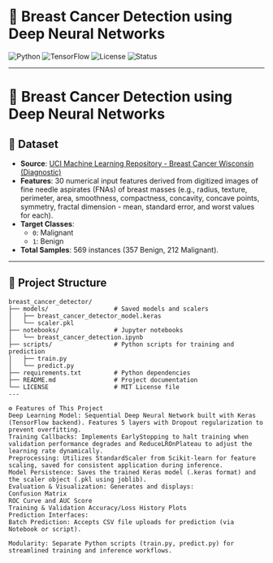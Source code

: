 
# 🧠 Breast Cancer Detection using Deep Neural Networks

![Python](https://img.shields.io/badge/Python-3.8%2B-blue.svg)
![TensorFlow](https://img.shields.io/badge/TensorFlow-2.10%2B-orange.svg)
![License](https://img.shields.io/badge/License-MIT-green.svg)
![Status](https://img.shields.io/badge/Status-Active-brightgreen.svg)

---

# 🚀 Breast Cancer Detection using Deep Neural Networks



## 🧬 Dataset

- **Source**: [UCI Machine Learning Repository - Breast Cancer Wisconsin (Diagnostic)](https://archive.ics.uci.edu/ml/datasets/breast+cancer+wisconsin+(diagnostic))
- **Features**: 30 numerical input features derived from digitized images of fine needle aspirates (FNAs) of breast masses (e.g., radius, texture, perimeter, area, smoothness, compactness, concavity, concave points, symmetry, fractal dimension - mean, standard error, and worst values for each).
- **Target Classes**:
  - `0`: Malignant
  - `1`: Benign
- **Total Samples**: 569 instances (357 Benign, 212 Malignant).

---

## 📂 Project Structure

```text
breast_cancer_detector/
├── models/                  # Saved models and scalers
│   ├── breast_cancer_detector_model.keras
│   └── scaler.pkl
├── notebooks/               # Jupyter notebooks
│   └── breast_cancer_detection.ipynb
├── scripts/                 # Python scripts for training and prediction
│   ├── train.py
│   └── predict.py
├── requirements.txt         # Python dependencies
├── README.md                # Project documentation
└── LICENSE                  # MIT License file
---

⚙️ Features of This Project
Deep Learning Model: Sequential Deep Neural Network built with Keras (TensorFlow backend). Features 5 layers with Dropout regularization to prevent overfitting.
Training Callbacks: Implements EarlyStopping to halt training when validation performance degrades and ReduceLROnPlateau to adjust the learning rate dynamically.
Preprocessing: Utilizes StandardScaler from Scikit-learn for feature scaling, saved for consistent application during inference.
Model Persistence: Saves the trained Keras model (.keras format) and the scaler object (.pkl using joblib).
Evaluation & Visualization: Generates and displays:
Confusion Matrix
ROC Curve and AUC Score
Training & Validation Accuracy/Loss History Plots
Prediction Interfaces:
Batch Prediction: Accepts CSV file uploads for prediction (via Notebook or script).

Modularity: Separate Python scripts (train.py, predict.py) for streamlined training and inference workflows.

